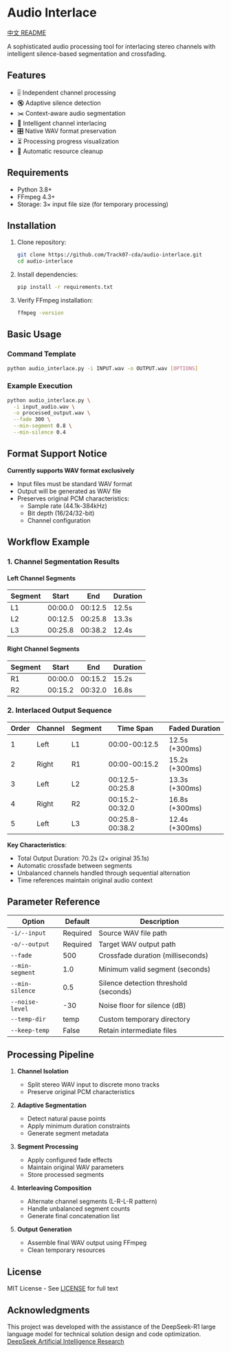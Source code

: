 # Audio Interlace

[中文 README](README_CN.md)

A sophisticated audio processing tool for interlacing stereo channels with intelligent silence-based segmentation and crossfading.

## Features

- 🎚️ Independent channel processing
- 🔇 Adaptive silence detection
- ✂️ Context-aware audio segmentation
- 🔀 Intelligent channel interlacing
- 🎛️ Native WAV format preservation
- ⏳ Processing progress visualization
- 🧹 Automatic resource cleanup

## Requirements

- Python 3.8+
- FFmpeg 4.3+
- Storage: 3× input file size (for temporary processing)

## Installation

1. Clone repository:

    ```bash
    git clone https://github.com/Track07-cda/audio-interlace.git
    cd audio-interlace
    ```

2. Install dependencies:

    ```bash
    pip install -r requirements.txt
    ```

3. Verify FFmpeg installation:

    ```bash
    ffmpeg -version
    ```

## Basic Usage

### Command Template

```bash
python audio_interlace.py -i INPUT.wav -o OUTPUT.wav [OPTIONS]
```

### Example Execution

```bash
python audio_interlace.py \
  -i input_audio.wav \
  -o processed_output.wav \
  --fade 300 \
  --min-segment 0.8 \
  --min-silence 0.4
```

## Format Support Notice

**Currently supports WAV format exclusively**  

- Input files must be standard WAV format
- Output will be generated as WAV file
- Preserves original PCM characteristics:
  - Sample rate (44.1k-384kHz)
  - Bit depth (16/24/32-bit)
  - Channel configuration

## Workflow Example

### 1. Channel Segmentation Results

#### Left Channel Segments

| Segment | Start   | End     | Duration |
|---------|---------|---------|----------|
| L1      | 00:00.0 | 00:12.5 | 12.5s    |
| L2      | 00:12.5 | 00:25.8 | 13.3s    |
| L3      | 00:25.8 | 00:38.2 | 12.4s    |

#### Right Channel Segments

| Segment | Start   | End     | Duration |
|---------|---------|---------|----------|
| R1      | 00:00.0 | 00:15.2 | 15.2s    |
| R2      | 00:15.2 | 00:32.0 | 16.8s    |

### 2. Interlaced Output Sequence

| Order | Channel | Segment | Time Span      | Faded Duration |
|-------|---------|---------|----------------|----------------|
| 1     | Left    | L1      | 00:00-00:12.5  | 12.5s (+300ms) |
| 2     | Right   | R1      | 00:00-00:15.2  | 15.2s (+300ms) |
| 3     | Left    | L2      | 00:12.5-00:25.8| 13.3s (+300ms) |
| 4     | Right   | R2      | 00:15.2-00:32.0| 16.8s (+300ms) |
| 5     | Left    | L3      | 00:25.8-00:38.2| 12.4s (+300ms) |

**Key Characteristics**:

- Total Output Duration: 70.2s (2× original 35.1s)
- Automatic crossfade between segments
- Unbalanced channels handled through sequential alternation
- Time references maintain original audio context

## Parameter Reference

| Option            | Default | Description                          |
|-------------------|---------|--------------------------------------|
| `-i/--input`      | Required| Source WAV file path                 |
| `-o/--output`     | Required| Target WAV output path               |
| `--fade`          | 500     | Crossfade duration (milliseconds)    |
| `--min-segment`   | 1.0     | Minimum valid segment (seconds)      |
| `--min-silence`   | 0.5     | Silence detection threshold (seconds)|
| `--noise-level`   | -30     | Noise floor for silence (dB)         |
| `--temp-dir`      | temp    | Custom temporary directory           |
| `--keep-temp`     | False   | Retain intermediate files            |

## Processing Pipeline

1. **Channel Isolation**  
   - Split stereo WAV input to discrete mono tracks
   - Preserve original PCM characteristics

2. **Adaptive Segmentation**  
   - Detect natural pause points
   - Apply minimum duration constraints
   - Generate segment metadata

3. **Segment Processing**  
   - Apply configured fade effects
   - Maintain original WAV parameters
   - Store processed segments

4. **Interleaving Composition**  
   - Alternate channel segments (L-R-L-R pattern)
   - Handle unbalanced segment counts
   - Generate final concatenation list

5. **Output Generation**  
   - Assemble final WAV output using FFmpeg
   - Clean temporary resources

## License

MIT License - See [LICENSE](LICENSE) for full text

## Acknowledgments

This project was developed with the assistance of the DeepSeek-R1 large language model for technical solution design and code optimization.  
[DeepSeek Artificial Intelligence Research](https://www.deepseek.com)
